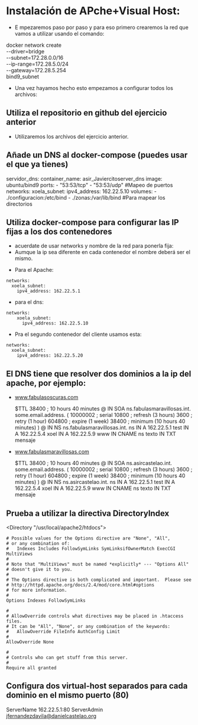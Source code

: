 # Instalación de APche+Visual Host:
- E mpezaremos paso por paso y para eso primero crearemos la red que vamos a utilizar usando el comando:

docker network create \
  --driver=bridge \
  --subnet=172.28.0.0/16 \
  --ip-range=172.28.5.0/24 \
  --gateway=172.28.5.254 \
  bind9_subnet

- Una vez hayamos hecho esto empezamos a configurar todos los archivos:

## Utiliza el repositorio en github del ejercicio anterior

- Utilizaremos los archivos del ejercicio anterior.

## Añade un DNS al docker-compose (puedes usar el que ya tienes)

servidor_dns:
    container_name: asir_Javiercitoserver_dns
    image: ubuntu/bind9
    ports:
      - "53:53/tcp"
      - "53:53/udp"
      #Mapeo de puertos
    networks:
      xoela_subnet:
        ipv4_address: 162.22.5.10
    volumes:
      - ./configuracion:/etc/bind
      - ./zonas:/var/lib/bind
      #Para mapear los directorios

## Utiliza docker-compose para configurar las IP fijas a los dos contenedores
    
  - acuerdate de usar networks y nombre de la red para ponerla fija:
  - Aumque la ip sea diferente en cada contenedor el nombre deberá ser el mismo.
    
   + Para el Apache:

    networks:
      xoela_subnet:
        ipv4_address: 162.22.5.1
  
   + para el dns:

    networks:
        xoela_subnet:
          ipv4_address: 162.22.5.10

   + Pra el segundo contenedor del cliente usamos esta:

    networks:
      xoela_subnet:
        ipv4_address: 162.22.5.20

## El DNS tiene que resolver dos dominios a la ip del apache, por ejemplo:

- www.fabulasoscuras.com

  $TTL 38400	; 10 hours 40 minutes
  @		IN SOA	ns.fabulasmaravillosas.int. some.email.address. (
	  			10000002   ; serial
	  			10800      ; refresh (3 hours)
  				3600       ; retry (1 hour)
	  			604800     ; expire (1 week)
  				38400      ; minimum (10 hours 40 minutes)
  				)
  @		IN NS	ns.fabulasmaravillosas.int.
  ns		IN A		162.22.5.1
  test	IN A		162.22.5.4
  xoel    IN A        162.22.5.9
  www		IN CNAME	ns
  texto	IN TXT		mensaje

* www.fabulasmaravillosas.com

  $TTL 38400	; 10 hours 40 minutes
  @		IN SOA	ns.asircastelao.int. some.email.address. (
	  			10000002   ; serial
		  		10800      ; refresh (3 hours)
			  	3600       ; retry (1 hour)
	  			604800     ; expire (1 week)
		  		38400      ; minimum (10 hours 40 minutes)
			  	)
  @		IN NS	ns.asircastelao.int.
  ns		IN A		162.22.5.1
  test	IN A		162.22.5.4
  xoel    IN A   		162.22.5.9
  www	    IN CNAME	ns
  texto	IN TXT		mensaje

## Prueba a utilizar la directiva DirectoryIndex

<Directory "/usr/local/apache2/htdocs">
    
    # Possible values for the Options directive are "None", "All",
    # or any combination of:
    #   Indexes Includes FollowSymLinks SymLinksifOwnerMatch ExecCGI MultiViews
    #
    # Note that "MultiViews" must be named *explicitly* --- "Options All"
    # doesn't give it to you.
    #
    # The Options directive is both complicated and important.  Please see
    # http://httpd.apache.org/docs/2.4/mod/core.html#options
    # for more information.
    #
    Options Indexes FollowSymLinks

    #
    # AllowOverride controls what directives may be placed in .htaccess files.
    # It can be "All", "None", or any combination of the keywords:
    #   AllowOverride FileInfo AuthConfig Limit
    #
    AllowOverride None

    #
    # Controls who can get stuff from this server.
    #
    Require all granted
    
</Directory>

## Configura dos virtual-host separados para cada dominio en el mismo puerto (80)

ServerName 162.22.5.1:80
ServerAdmin jfernandezdavila@danielcastelao.org
